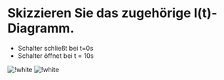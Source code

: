 # Skizzieren Sie das zugehörige I(t)-Diagramm.

- Schalter schließt bei t=0s
- Schalter öffnet bei t = 10s

![!white](https://www.leifiphysik.de/sites/default/files/medien/aufgabe0008a_elmagnetindukt_auf.gif)
![!white](https://www.leifiphysik.de/sites/default/files/medien/aufgabe0008b_elmagnetindukt_auf.gif)


